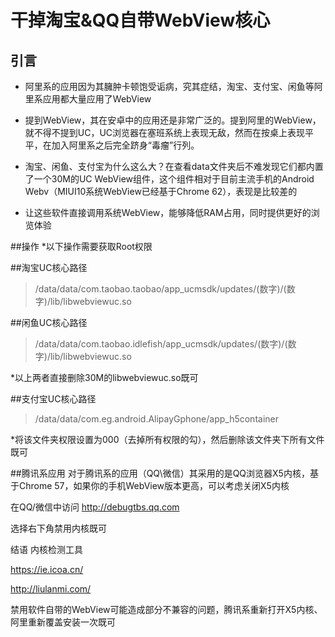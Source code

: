 # 干掉淘宝&QQ自带WebView核心
## 引言


- 阿里系的应用因为其臃肿卡顿饱受诟病，究其症结，淘宝、支付宝、闲鱼等阿里系应用都大量应用了WebView

- 提到WebView，其在安卓中的应用还是非常广泛的。提到阿里的WebView，就不得不提到UC，UC浏览器在塞班系统上表现无敌，然而在按桌上表现平平，在加入阿里系之后完全跻身“毒瘤”行列。

- 淘宝、闲鱼、支付宝为什么这么大？在查看data文件夹后不难发现它们都内置了一个30M的UC WebView组件，这个组件相对于目前主流手机的Android Webv（MIUI10系统WebView已经基于Chrome 62），表现是比较差的

- 让这些软件直接调用系统WebView，能够降低RAM占用，同时提供更好的浏览体验

##操作
*以下操作需要获取Root权限

##淘宝UC核心路径
> /data/data/com.taobao.taobao/app_ucmsdk/updates/(数字)/(数字)/lib/libwebviewuc.so

##闲鱼UC核心路径
> /data/data/com.taobao.idlefish/app_ucmsdk/updates/(数字)/(数字)/lib/libwebviewuc.so

*以上两者直接删除30M的libwebviewuc.so既可

##支付宝UC核心路径
> /data/data/com.eg.android.AlipayGphone/app_h5container

*将该文件夹权限设置为000（去掉所有权限的勾），然后删除该文件夹下所有文件既可

##腾讯系应用
对于腾讯系的应用（QQ\微信）其采用的是QQ浏览器X5内核，基于Chrome 57，如果你的手机WebView版本更高，可以考虑关闭X5内核

在QQ/微信中访问 http://debugtbs.qq.com

选择右下角禁用内核既可

结语
内核检测工具

https://ie.icoa.cn/

http://liulanmi.com/

​禁用软件自带的WebView可能造成部分不兼容的问题，腾讯系重新打开X5内核、阿里重新覆盖安装一次既可